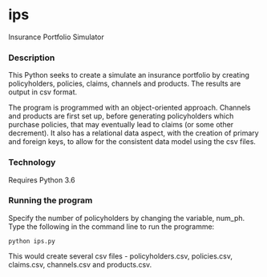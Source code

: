 # ips
Insurance Portfolio Simulator

### Description
This Python seeks to create a simulate an insurance portfolio by creating policyholders, policies, claims, channels and products.
The results are output in csv format.

The program is programmed with an object-oriented approach. Channels and products are first set up, before generating policyholders which purchase policies, that may eventually lead to claims (or some other decrement).
It also has a relational data aspect, with the creation of primary and foreign keys, to allow for the consistent data model using the csv files.


### Technology
Requires Python 3.6


### Running the program
Specify the number of policyholders by changing the variable, num_ph.
Type the following in the command line to run the programme:

    python ips.py

This would create several csv files - policyholders.csv, policies.csv, claims.csv, channels.csv and products.csv.
